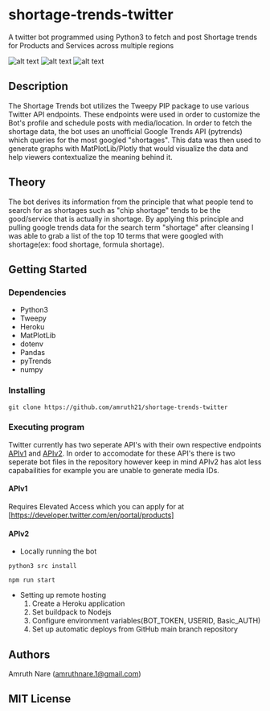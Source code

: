# shortage-trends-twitter
A twitter bot programmed using Python3 to fetch and post Shortage trends for Products and Services across multiple regions 


![alt text](https://img.shields.io/github/languages/top/amruth21/shortage-trends-twitter "test") 
![alt text](https://img.shields.io/github/commit-activity/y/amruth21/shortage-trends-twitter "test")
![alt text](https://img.shields.io/github/stars/amruth21/shortage-trends-twitter?style=social "test")

## Description

The Shortage Trends bot utilizes the Tweepy PIP package to use various Twitter API endpoints. These endpoints were used in order to customize the Bot's profile and schedule posts with media/location. In order to fetch the shortage data, the bot uses an unofficial Google Trends API (pytrends) which queries for the most googled "shortages". This data was then used to generate graphs with MatPlotLib/Plotly that would visualize the data and help viewers contextualize the meaning behind it.  

## Theory

The bot derives its information from the principle that what people tend to search for as shortages such as "chip shortage" tends to be the good/service that is actually in shortage. By applying this principle and pulling google trends data for the search term "shortage" after cleansing I was able to grab a list of the top 10 terms that were googled with shortage(ex: food shortage, formula shortage).


## Getting Started

### Dependencies

* Python3
* Tweepy
* Heroku
* MatPlotLib
* dotenv
* Pandas
* pyTrends
* numpy

### Installing

```
git clone https://github.com/amruth21/shortage-trends-twitter
```

### Executing program

Twitter currently has two seperate API's with their own respective endpoints [APIv1](https://developer.twitter.com/en/docs/twitter-api/v1) and [APIv2](https://developer.twitter.com/en/support/twitter-api/v2). In order to accomodate for these API's there is two seperate bot files in the repository however keep in mind APIv2 has alot less capabailities for example you are unable to generate media IDs.

#### APIv1
Requires Elevated Access which you can apply for at [https://developer.twitter.com/en/portal/products]

#### APIv2

* Locally running the bot

```
python3 src install
```
```
npm run start
```
* Setting up remote hosting
    1. Create a Heroku application
    2. Set buildpack to Nodejs
    3. Configure environment variables(BOT_TOKEN, USERID, Basic_AUTH)
    4. Set up automatic deploys from GitHub main branch repository  

## Authors

Amruth Nare (amruthnare.1@gmail.com)

## MIT License
